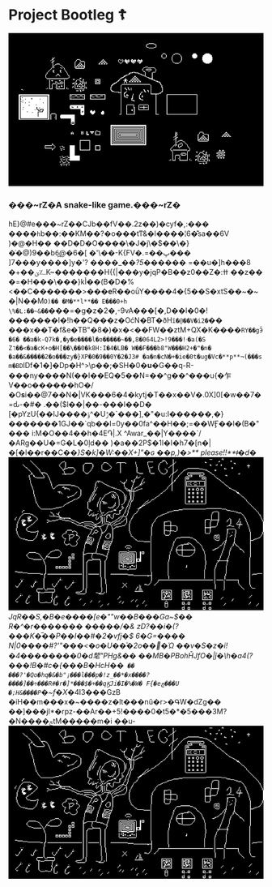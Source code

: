 # Project Bootleg ☦︎
![big_black_2x_image_of_large_pixels_for_real_this_time](docs/img/sprite_sheet_doodles2.png)

### ���~rZ�A snake-like game.���~rZ�
hE}@#e���~rZ��CJb��fV��.2z��)�cyf�,:��� ����`h`b��:��KM��?�o���tͳ&�l����¦6�͊sa��6V )�@�H�� ��D�D�O����\�J�j\�$��\�}�̇�@)9��b6̪@�6�[ �'\��-K{FV�.=��ڀ��� ]7���y����]y�'? ����_�*�?5*������ =��u�]h���8 �+��ؽ؊K~�������H{{|���y�jqP�B��z0��Z�:ߚ ��z�� �=�H���\���}kأ��(B�D�%<��C�������>���**e**R��oǘY����4�{5��S�xtS��~�~�|N��M`O)�� �M�**l**�� E���0+h \%�L:��~&��`���=�g�z�2�,-9vA���[�,D��l�0�!�������l�!h��Q���z�OćN�BT�ðH`ȋ�@��V�i2�`�� ���x��T�f&e�TB"�8�)�x�<��FW��ztM+QX�K����`RY��gӬ�6� ��a�k-Q7k�,�y�e����l�o�����~��,8�064L2>!ۥ!���9�а(�S Z˥��<�a�cK+o�H[��\��0�k8H:I�4�LB� W��F���b8"W���H2+�"�n� �a��&�����2�o���zy�}XP�0�9��0Y�2�J3# �a�n�cN�+�ie�0t�ug�Vc�**p**¬(���s m�BD`IDf�1�]�Dp�H^>\p��;�SH�0�**u**�G��q-R-���ny����N(��I��EQ�5��N=��^g��^���u{�乍V��o������hO�/�O**s**i��@7��N�|VK���6�4�kytj�T��x��V�.0X]0[�w��7�=ԃ-�#� .��($l��|��-���l��D� [�pYzU{��IJ����ݹ^�Uݱ�`���],�"�u:I������,�}�������1GJ��`qb��l=0y��0fa^��H��;=��WӺ��l�(B�"��� i:M�O��4��h�4E֏|.X ^Awar_��|Y����`/�ARg��U�=G�L�0ļd�� )�a��2P$�1l�I�h7�[n�|�[�l��r��C�_�}S�k]�W:��X+]"�ɢ ��p,)�>** please!!**ǂ�d� ![big_black_2x_image_of_large_pixels](docs/img/Bootleg_Title_Sketch_2x.png) JqR��S,�B�e����[e�"\"w��B���Ga~$�� R�^�r������� �����/�& zD?��i�(?���K�̅��P��I��#�2�vfj�$ 6�G=���� N|0����#?'"���<�o�U��ͧ�2o��޼�Ώ ��v�S�z�i!�4��������0�d㲠"PHg&�� ��MB�PBohȞJfO�|ǰ�\h�a4(?���!B�#c�{���B�HcH��` �� ���?'�Qo�hq�&�b"¡���l���p�!z_��*�x����?����]��÷���R#�r�]*���$�+��qϏJi�I�%�W� F{�eڇ���U �;H&����P`�~f�X_�4I3���GzB �iH��m���x�~����z�lt���nű�r>�ԳW�dZg�� ��]���jI*�rpz-��Ar��+5!����0�t5�*�5���3M?�N����ݘtM�����m�i ��u-
![xxx](docs/img/Bootleg_Title_Sketch_2x.png)
